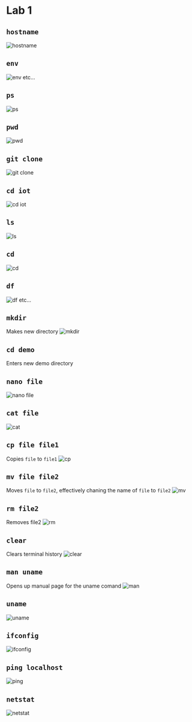 # Lab 1

## ```hostname```
![hostname](hostname.png)

## ```env```
![env](env.png)
etc...

## ```ps```
![ps](ps.png)

## ```pwd```
![pwd](pwd.png)

## ```git clone```
![git clone](gitClone.png)

## ```cd iot```
![cd iot](cd.png)

## ```ls```
![ls](ls.png)

## ```cd```
![cd](cd2.png)

## ```df```
![df](df.png)
etc...

## ```mkdir```
Makes new directory
![mkdir](mkdir.png)

## ```cd demo```
Enters new demo directory

## ```nano file```
![nano file](nano.png)

## ```cat file```
![cat](cat.png)

## ```cp file file1```
Copies `file` to `file1`
![cp](cp.png)

## ```mv file file2```
Moves `file` to `file2`, effectively chaning the name of `file` to `file2`
![mv](mv.png)

## ```rm file2```
Removes file2
![rm](rm.png)

## ```clear```
Clears terminal history
![clear](clear.png)

## ```man uname```
Opens up manual page for the uname comand
![man](man.png)

## ```uname```
![uname](uname.png)

## ```ifconfig```
![ifconfig](ifconfig.png)

## ```ping localhost```
![ping](ping.png)

## ```netstat```
![netstat](netstat.png)